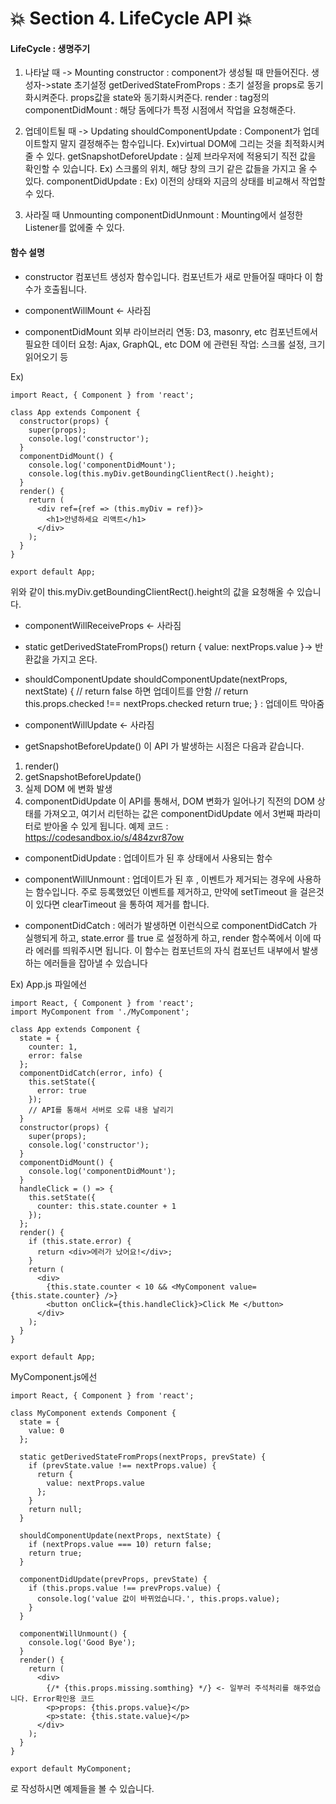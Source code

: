 # :collision: Section 4. LifeCycle API :collision:
#### LifeCycle : 생명주기

1. 나타날 때 -> Mounting 
constructor : component가 생성될 때 만들어진다. 생성자->state 초기설정
getDerivedStateFromProps : 초기 설정을 props로 동기화시켜준다. props값을 state와  동기화시켜준다.
render : tag정의 
componentDidMount : 해당 돔에다가 특정 시점에서 작업을 요청해준다.

2. 업데이트될 때 -> Updating 
shouldComponentUpdate : Component가 업데이트할지 말지 결정해주는 함수입니다. Ex)virtual DOM에 그리는 것을 최적화시켜줄 수 있다. 
getSnapshotDeforeUpdate : 실제 브라우저에 적용되기 직전 값을 확인할 수 있습니다. Ex) 스크롤의 위치, 해당 창의 크기 같은 값들을 가지고 올 수 있다.
componentDidUpdate : Ex) 이전의 상태와 지금의 상태를 비교해서 작업할 수 있다.

3. 사라질 때 Unmounting
componentDidUnmount : Mounting에서 설정한 Listener를 없에줄 수 있다.

#### 함수 설명
* constructor
컴포넌트 생성자 함수입니다. 컴포넌트가 새로 만들어질 때마다 이 함수가 호출됩니다.

* componentWillMount <- 사라짐

* componentDidMount
외부 라이브러리 연동: D3, masonry, etc
컴포넌트에서 필요한 데이터 요청: Ajax, GraphQL, etc
DOM 에 관련된 작업: 스크롤 설정, 크기 읽어오기 등

Ex)
```
import React, { Component } from 'react';

class App extends Component {
  constructor(props) {
    super(props);
    console.log('constructor');
  }
  componentDidMount() {
    console.log('componentDidMount');
    console.log(this.myDiv.getBoundingClientRect().height);
  }
  render() {
    return (
      <div ref={ref => (this.myDiv = ref)}>
        <h1>안녕하세요 리액트</h1>
      </div>
    );
  }
}

export default App;
```
위와 같이 this.myDiv.getBoundingClientRect().height의 값을 요청해올 수 있습니다.

* componentWillReceiveProps <- 사라짐

* static getDerivedStateFromProps()
return { value: nextProps.value }-> 반환값을 가지고 온다.

* shouldComponentUpdate
shouldComponentUpdate(nextProps, nextState) {
  // return false 하면 업데이트를 안함
  // return this.props.checked !== nextProps.checked
  return true;
} : 업데이트 막아줌

* componentWillUpdate <- 사라짐

* getSnapshotBeforeUpdate()
이 API 가 발생하는 시점은 다음과 같습니다.
1. render()
2. getSnapshotBeforeUpdate()
3. 실제 DOM 에 변화 발생
4. componentDidUpdate
이 API를 통해서, DOM 변화가 일어나기 직전의 DOM 상태를 가져오고, 여기서 리턴하는 값은 componentDidUpdate 에서 3번째 파라미터로 받아올 수 있게 됩니다.
예제 코드 : https://codesandbox.io/s/484zvr87ow

* componentDidUpdate : 
업데이트가 된 후 상태에서 사용되는 함수

* componentWillUnmount : 
업데이트가 된 후 , 이벤트가 제거되는 경우에 사용하는 함수입니다.
주로 등록했었던 이벤트를 제거하고, 만약에 setTimeout 을 걸은것이 있다면 clearTimeout 을 통하여 제거를 합니다. 

* componentDidCatch : 
에러가 발생하면 이런식으로 componentDidCatch 가 실행되게 하고, state.error 를 true 로 설정하게 하고, render 함수쪽에서 이에 따라 에러를 띄워주시면 됩니다.
이 함수는 컴포넌트의 자식 컴포넌트 내부에서 발생하는 에러들을 잡아낼 수 있습니다

Ex)
App.js 파일에선
```
import React, { Component } from 'react';
import MyComponent from './MyComponent';

class App extends Component {
  state = {
    counter: 1,
    error: false
  };
  componentDidCatch(error, info) {
    this.setState({
      error: true
    });
    // API를 통해서 서버로 오류 내용 날리기
  }
  constructor(props) {
    super(props);
    console.log('constructor');
  }
  componentDidMount() {
    console.log('componentDidMount');
  }
  handleClick = () => {
    this.setState({
      counter: this.state.counter + 1
    });
  };
  render() {
    if (this.state.error) {
      return <div>에러가 났어요!</div>;
    }
    return (
      <div>
        {this.state.counter < 10 && <MyComponent value={this.state.counter} />}
        <button onClick={this.handleClick}>Click Me </button>
      </div>
    );
  }
}

export default App;

```

MyComponent.js에선
```
import React, { Component } from 'react';

class MyComponent extends Component {
  state = {
    value: 0
  };

  static getDerivedStateFromProps(nextProps, prevState) {
    if (prevState.value !== nextProps.value) {
      return {
        value: nextProps.value
      };
    }
    return null;
  }

  shouldComponentUpdate(nextProps, nextState) {
    if (nextProps.value === 10) return false;
    return true;
  }

  componentDidUpdate(prevProps, prevState) {
    if (this.props.value !== prevProps.value) {
      console.log('value 값이 바뀌었습니다.', this.props.value);
    }
  }

  componentWillUnmount() {
    console.log('Good Bye');
  }
  render() {
    return (
      <div>
        {/* {this.props.missing.somthing} */} <- 일부러 주석처리를 해주었습니다. Error확인용 코드
        <p>props: {this.props.value}</p>
        <p>state: {this.state.value}</p>
      </div>
    );
  }
}

export default MyComponent;

```
로 작성하시면 예제들을 볼 수 있습니다.